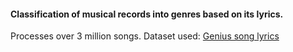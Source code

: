 #### Classification of musical records into genres based on its lyrics.
Processes over 3 million songs.
Dataset used: [Genius song lyrics](https://www.kaggle.com/datasets/carlosgdcj/genius-song-lyrics-with-language-information)
